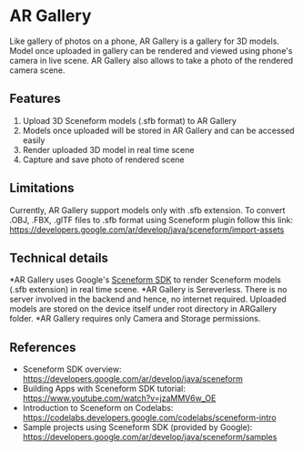 # AR Gallery
Like gallery of photos on a phone, AR Gallery is a gallery for 3D models. Model once uploaded in gallery can be rendered and viewed using phone's camera in live scene. AR Gallery also allows to take a photo of the rendered camera scene.

## Features
1. Upload 3D Sceneform models (.sfb format) to AR Gallery
2. Models once uploaded will be stored in AR Gallery and can be accessed easily
3. Render uploaded 3D model in real time scene
4. Capture and save photo of rendered scene

## Limitations
Currently, AR Gallery support models only with .sfb extension. 
To convert .OBJ, .FBX, .glTF files to .sfb format using Sceneform plugin follow this link: https://developers.google.com/ar/develop/java/sceneform/import-assets

## Technical details
*AR Gallery uses Google's [Sceneform SDK](https://developers.google.com/ar/develop/java/sceneform) to render Sceneform models (.sfb extension) in real time scene.
*AR Gallery is Sereverless. There is no server involved in the backend and hence, no internet required. Uploaded models are stored on the device itself under root directory in ARGallery folder.
*AR Gallery requires only Camera and Storage permissions.

## References
* Sceneform SDK overview: https://developers.google.com/ar/develop/java/sceneform
* Building Apps with Sceneform SDK tutorial: https://www.youtube.com/watch?v=jzaMMV6w_OE
* Introduction to Sceneform on Codelabs: https://codelabs.developers.google.com/codelabs/sceneform-intro
* Sample projects using Sceneform SDK (provided by Google): https://developers.google.com/ar/develop/java/sceneform/samples
